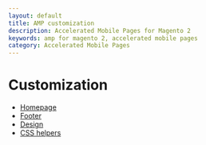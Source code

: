 ```yaml
---
layout: default
title: AMP customization
description: Accelerated Mobile Pages for Magento 2
keywords: amp for magento 2, accelerated mobile pages
category: Accelerated Mobile Pages
---
```


# Customization

 -  [Homepage](homepage/)
 -  [Footer](footer/)
 -  [Design](design/)
 -  [CSS helpers](css-helpers/)
